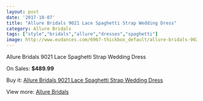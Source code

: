 ```yaml
---
layout: post
date: '2017-10-07'
title: "Allure Bridals 9021 Lace Spaghetti Strap Wedding Dress"
category: Allure Bridals
tags: ["style","bridals","allure","dresses","spaghetti"]
image: http://www.eudances.com/6967-thickbox_default/allure-bridals-9021-lace-spaghetti-strap-wedding-dress.jpg
---
```

Allure Bridals 9021 Lace Spaghetti Strap Wedding Dress

On Sales: **$489.99**
<a href="https://www.eudances.com/en/allure-bridals/2547-allure-bridals-9021-lace-spaghetti-strap-wedding-dress.html"><amp-img layout="responsive" width="600" height="600" src="//www.eudances.com/6967-thickbox_default/allure-bridals-9021-lace-spaghetti-strap-wedding-dress.jpg" alt="Allure Bridals 9021 Lace Spaghetti Strap Wedding Dress 0" /></a>
<a href="https://www.eudances.com/en/allure-bridals/2547-allure-bridals-9021-lace-spaghetti-strap-wedding-dress.html"><amp-img layout="responsive" width="600" height="600" src="//www.eudances.com/6969-thickbox_default/allure-bridals-9021-lace-spaghetti-strap-wedding-dress.jpg" alt="Allure Bridals 9021 Lace Spaghetti Strap Wedding Dress 1" /></a>
<a href="https://www.eudances.com/en/allure-bridals/2547-allure-bridals-9021-lace-spaghetti-strap-wedding-dress.html"><amp-img layout="responsive" width="600" height="600" src="//www.eudances.com/6968-thickbox_default/allure-bridals-9021-lace-spaghetti-strap-wedding-dress.jpg" alt="Allure Bridals 9021 Lace Spaghetti Strap Wedding Dress 2" /></a>

Buy it: [Allure Bridals 9021 Lace Spaghetti Strap Wedding Dress](https://www.eudances.com/en/allure-bridals/2547-allure-bridals-9021-lace-spaghetti-strap-wedding-dress.html "Allure Bridals 9021 Lace Spaghetti Strap Wedding Dress")

View more: [Allure Bridals](https://www.eudances.com/en/2-allure-bridals "Allure Bridals")